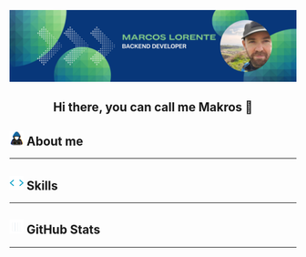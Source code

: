 
![Github Banner Marcos Lorente](img/marcos_lorente_github_banner.png)

## <p style="text-align: center"> Hi there, you can call me Makros 👋</p>

## <picture><img src = "https://github.com/makrosloro/makrosloro/raw/main/img/about_me.gif" width = 25px></picture> About me
<hr>

## <picture><img src = "https://github.com/makrosloro/makrosloro/raw/main/img/skills.gif" width = 25px></picture> Skills
<hr>

## <picture><img src = "https://github.com/makrosloro/makrosloro/raw/main/img/github_stats.gif" width = 25px></picture> GitHub Stats
<hr>


<!-- 
**makrosloro/makrosloro** is a ✨ _special_ ✨ repository because its `README.md` (this file) appears on your GitHub profile.

Here are some ideas to get you started:

- 🔭 I’m currently working on ...
- 🌱 I’m currently learning ...
- 👯 I’m looking to collaborate on ...
- 🤔 I’m looking for help with ...
- 💬 Ask me about ...
- 📫 How to reach me: ...
- 😄 Pronouns: ...
- ⚡ Fun fact: ...
-->
